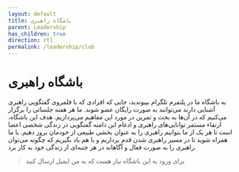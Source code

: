 ```yaml
---
layout: default
title: باشگاه راهبری
parent: Leadership
has_children: true
direction: rtl
permalink: /leadership/club
---
```


# باشگاه راهبری
به باشگاه ما در پلتفرم تلگرام بپیوندید، جایی که افرادی که با قلمروی گفتگویی راهبری آشنایی دارند می‌توانند به صورت رایگان عضو شوند. ما هر هفته جلساتی را برگزار می‌کنیم که در آن‌ها به بحث و تمرین در مورد این مفاهیم می‌پردازیم. هدف این باشگاه، ارتقاء مستمر توانایی‌های راهبری و ادغام این دامنه گفتگویی در زندگی شخصی اعضا است تا هر یک از ما بتوانیم راهبری را به عنوان بخشی طبیعی از خودمان بروز دهیم. با ما همراه شوید تا در مسیر راهبری شدن قدم برداریم و با هم یاد بگیریم که چگونه می‌توان راهبری را به صورت فعال و آگاهانه در هر جنبه‌ای از زندگی خود به کار برد.

> برای ورود به این باشگاه نیاز هست که به من ایمیل ارسال کنید
